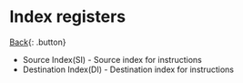 # Index registers

[Back](../x86.md){: .button}

- Source Index(SI) - Source index for instructions
- Destination Index(DI) - Destination index for instructions

